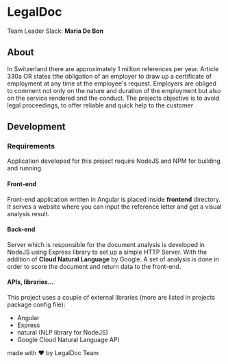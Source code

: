 # LegalDoc

Team Leader Slack: __Maria De Bon__

## About

In Switzerland there are approximately 1 million references per year. Article 330a OR states tthe obligation of an employer to draw up a certificate of employment at any time at the employee's request. Employers are obliged to comment not only on the nature and duration of the employment but also on the service rendered and the conduct. The projects objective is to avoid legal proceedings, to offer reliable and quick help to the customer

## Development

### Requirements

Application developed for this project require NodeJS and NPM for building and running.

#### Front-end

Front-end application written in Angular is placed inside __frontend__ directory. It serves a website where you can input the reference letter and get a visual analysis result.

#### Back-end

Server which is responsible for the document analysis is developed in NodeJS using Express library to set up a simple HTTP Server. With the addition of __Cloud Natural Language__ by Google. A set of analysis is done in order to score the document and return data to the front-end.

#### APIs, libraries...

This project uses a couple of external libraries (more are listed in projects package config file):

 - Angular
 - Express
 - natural (NLP library for NodeJS)
 - Google Cloud Natural Language API

made with ♥ by LegalDoc Team
